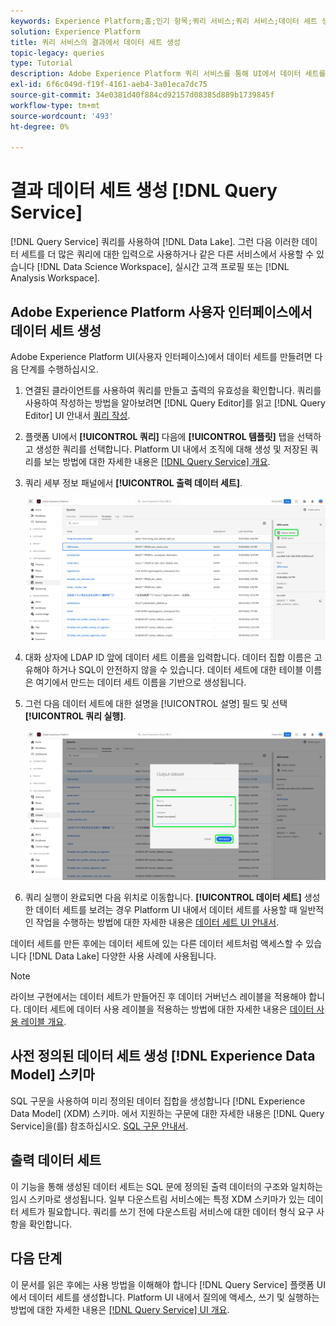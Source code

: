 ```yaml
---
keywords: Experience Platform;홈;인기 항목;쿼리 서비스;쿼리 서비스;데이터 세트 생성;데이터 세트 생성;데이터 세트 생성;
solution: Experience Platform
title: 쿼리 서비스의 결과에서 데이터 세트 생성
topic-legacy: queries
type: Tutorial
description: Adobe Experience Platform 쿼리 서비스를 통해 UI에서 데이터 세트를 만들 수 있습니다. 데이터 세트를 만든 후에는 데이터 레이크에서 다른 데이터 세트와 같이 액세스할 수 있고, 다양한 사용 사례에 사용할 수 있습니다.
exl-id: 6f6c049d-f19f-4161-aeb4-3a01eca7dc75
source-git-commit: 34e0381d40f884cd92157d08385d889b1739845f
workflow-type: tm+mt
source-wordcount: '493'
ht-degree: 0%

---
```


# 결과 데이터 세트 생성 [!DNL Query Service]

[!DNL Query Service] 쿼리를 사용하여 [!DNL Data Lake]. 그런 다음 이러한 데이터 세트를 더 많은 쿼리에 대한 입력으로 사용하거나 같은 다른 서비스에서 사용할 수 있습니다 [!DNL Data Science Workspace], 실시간 고객 프로필 또는 [!DNL Analysis Workspace].

## Adobe Experience Platform 사용자 인터페이스에서 데이터 세트 생성

Adobe Experience Platform UI(사용자 인터페이스)에서 데이터 세트를 만들려면 다음 단계를 수행하십시오.

1. 연결된 클라이언트를 사용하여 쿼리를 만들고 출력의 유효성을 확인합니다. 쿼리를 사용하여 작성하는 방법을 알아보려면 [!DNL Query Editor]를 읽고 [!DNL Query Editor] UI 안내서 [쿼리 작성](./user-guide.md#writing-queries).

2. 플랫폼 UI에서 **[!UICONTROL 쿼리]** 다음에 **[!UICONTROL 템플릿]** 탭을 선택하고 생성한 쿼리를 선택합니다. Platform UI 내에서 조직에 대해 생성 및 저장된 쿼리를 보는 방법에 대한 자세한 내용은 [[!DNL Query Service] 개요](./overview.md#browse).

3. 쿼리 세부 정보 패널에서 **[!UICONTROL 출력 데이터 세트]**.

   ![출력 데이터 세트 선택이 강조 표시된 쿼리 작업 공간 템플릿 탭](../images/ui/create-datasets/output-dataset.png)

4. 대화 상자에 LDAP ID 앞에 데이터 세트 이름을 입력합니다. 데이터 집합 이름은 고유해야 하거나 SQL이 안전하지 않을 수 있습니다. 데이터 세트에 대한 테이블 이름은 여기에서 만드는 데이터 세트 이름을 기반으로 생성됩니다.

5. 그런 다음 데이터 세트에 대한 설명을 [!UICONTROL 설명] 필드 및 선택 **[!UICONTROL 쿼리 실행]**.

   ![데이터 집합 세부 정보와 실행 쿼리가 강조 표시된 출력 데이터 집합 대화 상자](../images/ui/create-datasets/run-query.png)

6. 쿼리 실행이 완료되면 다음 위치로 이동합니다. **[!UICONTROL 데이터 세트]** 생성한 데이터 세트를 보려는 경우 Platform UI 내에서 데이터 세트를 사용할 때 일반적인 작업을 수행하는 방법에 대한 자세한 내용은 [데이터 세트 UI 안내서](../../catalog/datasets/user-guide.md).

데이터 세트를 만든 후에는 데이터 세트에 있는 다른 데이터 세트처럼 액세스할 수 있습니다 [!DNL Data Lake] 다양한 사용 사례에 사용됩니다.

>[!NOTE]
>
>라이브 구현에서는 데이터 세트가 만들어진 후 데이터 거버넌스 레이블을 적용해야 합니다. 데이터 세트에 데이터 사용 레이블을 적용하는 방법에 대한 자세한 내용은 [데이터 사용 레이블 개요](../../data-governance/labels/overview.md).

## 사전 정의된 데이터 세트 생성 [!DNL Experience Data Model] 스키마

SQL 구문을 사용하여 미리 정의된 데이터 집합을 생성합니다 [!DNL Experience Data Model] (XDM) 스키마. 에서 지원하는 구문에 대한 자세한 내용은 [!DNL Query Service]을(를) 참조하십시오. [SQL 구문 안내서](../sql/syntax.md#create-table-as-select).

## 출력 데이터 세트

이 기능을 통해 생성된 데이터 세트는 SQL 문에 정의된 출력 데이터의 구조와 일치하는 임시 스키마로 생성됩니다. 일부 다운스트림 서비스에는 특정 XDM 스키마가 있는 데이터 세트가 필요합니다. 쿼리를 쓰기 전에 다운스트림 서비스에 대한 데이터 형식 요구 사항을 확인합니다.

## 다음 단계

이 문서를 읽은 후에는 사용 방법을 이해해야 합니다 [!DNL Query Service] 플랫폼 UI에서 데이터 세트를 생성합니다. Platform UI 내에서 질의에 액세스, 쓰기 및 실행하는 방법에 대한 자세한 내용은 [[!DNL Query Service] UI 개요](./overview.md).
